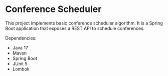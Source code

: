 # Conference Scheduler 

This project implements basic conference scheduler algorithm. It is a Spring Boot application that exposes a REST API to schedule conferences.

Dependencies:
* Java 17
* Maven
* Spring Boot
* JUnit 5
* Lombok
